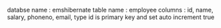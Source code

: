 databse name : emshibernate
table name : employee
columns : id, name, salary, phoneno, email, type
id is primary key and set auto increment true
